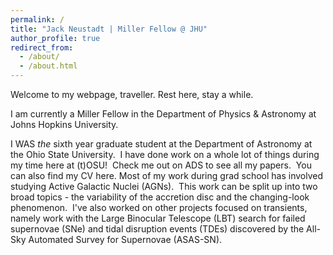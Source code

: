 ```yaml
---
permalink: /
title: "Jack Neustadt | Miller Fellow @ JHU"
author_profile: true
redirect_from: 
  - /about/
  - /about.html
---
```


Welcome to my webpage, traveller.  Rest here, stay a while.

I am currently a Miller Fellow in the Department of Physics & Astronomy at Johns Hopkins University. 

I WAS _the_ sixth year graduate student at the Department of Astronomy at the Ohio State University.  I have done work on a whole lot of things during my time here at (t)OSU!  Check me out on ADS to see all my papers.  You can also find my CV here. Most of my work during grad school has involved studying Active Galactic Nuclei (AGNs).  This work can be split up into two broad topics - the variability of the accretion disc and the changing-look phenomenon.  I've also worked on other projects focused on transients, namely work with the Large Binocular Telescope (LBT) search for failed supernovae (SNe) and tidal disruption events (TDEs) discovered by the All-Sky Automated Survey for Supernovae (ASAS-SN). 
